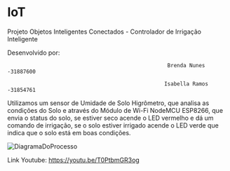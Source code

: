 
# IoT
Projeto Objetos Inteligentes Conectados - Controlador de Irrigação Inteligente

Desenvolvido por:

                                                       Brenda Nunes -31887600
                                                          
                                                      Isabella Ramos -31854761


Utilizamos um sensor de Umidade de Solo Higrômetro, que analisa as condições do Solo e através do Módulo de Wi-Fi NodeMCU ESP8266, que envia o status do solo, se estiver seco acende o LED vermelho e dá um comando de irrigação, se o solo estiver irrigado acende o LED verde que indica que o solo está em boas condições.  


![DiagramaDoProcesso](https://user-images.githubusercontent.com/49684105/118886428-4fb5fd00-b8cf-11eb-9cf5-38305fddbf06.png)



Link Youtube: https://youtu.be/T0PtbmGR3og
